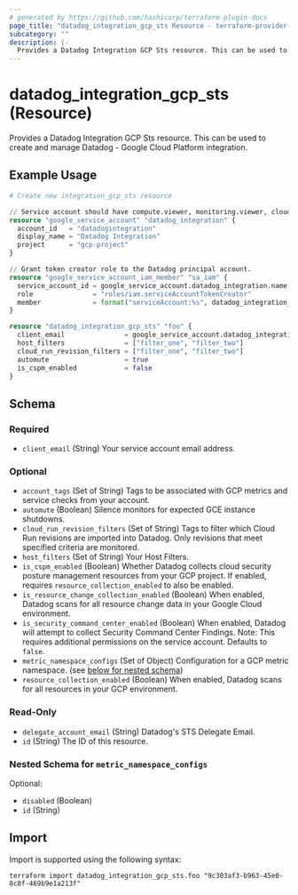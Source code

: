 ```yaml
---
# generated by https://github.com/hashicorp/terraform-plugin-docs
page_title: "datadog_integration_gcp_sts Resource - terraform-provider-datadog"
subcategory: ""
description: |-
  Provides a Datadog Integration GCP Sts resource. This can be used to create and manage Datadog - Google Cloud Platform integration.
---
```


# datadog_integration_gcp_sts (Resource)

Provides a Datadog Integration GCP Sts resource. This can be used to create and manage Datadog - Google Cloud Platform integration.

## Example Usage

```terraform
# Create new integration_gcp_sts resource

// Service account should have compute.viewer, monitoring.viewer, cloudasset.viewer, and browser roles (the browser role is only required in the default project of the service account).
resource "google_service_account" "datadog_integration" {
  account_id   = "datadogintegration"
  display_name = "Datadog Integration"
  project      = "gcp-project"
}

// Grant token creator role to the Datadog principal account.
resource "google_service_account_iam_member" "sa_iam" {
  service_account_id = google_service_account.datadog_integration.name
  role               = "roles/iam.serviceAccountTokenCreator"
  member             = format("serviceAccount:%s", datadog_integration_gcp_sts.foo.delegate_account_email)
}

resource "datadog_integration_gcp_sts" "foo" {
  client_email               = google_service_account.datadog_integration.email
  host_filters               = ["filter_one", "filter_two"]
  cloud_run_revision_filters = ["filter_one", "filter_two"]
  automute                   = true
  is_cspm_enabled            = false
}
```

<!-- schema generated by tfplugindocs -->
## Schema

### Required

- `client_email` (String) Your service account email address.

### Optional

- `account_tags` (Set of String) Tags to be associated with GCP metrics and service checks from your account.
- `automute` (Boolean) Silence monitors for expected GCE instance shutdowns.
- `cloud_run_revision_filters` (Set of String) Tags to filter which Cloud Run revisions are imported into Datadog. Only revisions that meet specified criteria are monitored.
- `host_filters` (Set of String) Your Host Filters.
- `is_cspm_enabled` (Boolean) Whether Datadog collects cloud security posture management resources from your GCP project. If enabled, requires `resource_collection_enabled` to also be enabled.
- `is_resource_change_collection_enabled` (Boolean) When enabled, Datadog scans for all resource change data in your Google Cloud environment.
- `is_security_command_center_enabled` (Boolean) When enabled, Datadog will attempt to collect Security Command Center Findings. Note: This requires additional permissions on the service account. Defaults to `false`.
- `metric_namespace_configs` (Set of Object) Configuration for a GCP metric namespace. (see [below for nested schema](#nestedatt--metric_namespace_configs))
- `resource_collection_enabled` (Boolean) When enabled, Datadog scans for all resources in your GCP environment.

### Read-Only

- `delegate_account_email` (String) Datadog's STS Delegate Email.
- `id` (String) The ID of this resource.

<a id="nestedatt--metric_namespace_configs"></a>
### Nested Schema for `metric_namespace_configs`

Optional:

- `disabled` (Boolean)
- `id` (String)

## Import

Import is supported using the following syntax:

```shell
terraform import datadog_integration_gcp_sts.foo "9c303af3-b963-45e0-8c8f-469b9e1a213f"
```

